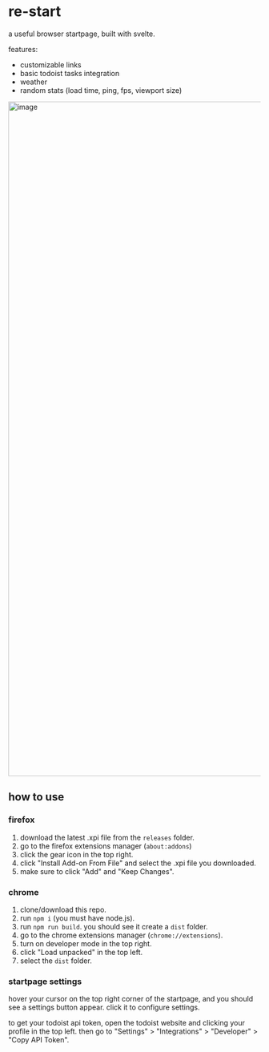 # re-start

a useful browser startpage, built with svelte.

features:

- customizable links
- basic todoist tasks integration
- weather
- random stats (load time, ping, fps, viewport size)

<img width="2504" height="1347" alt="image" src="https://github.com/user-attachments/assets/e469d2af-0d43-46a9-8f7f-d914771f0119" />

## how to use

### firefox

1. download the latest .xpi file from the `releases` folder.
2. go to the firefox extensions manager (`about:addons`)
3. click the gear icon in the top right.
4. click "Install Add-on From File" and select the .xpi file you downloaded.
5. make sure to click "Add" and "Keep Changes".

### chrome

1. clone/download this repo.
2. run `npm i` (you must have node.js).
3. run `npm run build`. you should see it create a `dist` folder.
4. go to the chrome extensions manager (`chrome://extensions`).
5. turn on developer mode in the top right.
6. click "Load unpacked" in the top left.
7. select the `dist` folder.

### startpage settings

hover your cursor on the top right corner of the startpage, and you should see a settings button appear. click it to configure settings.

to get your todoist api token, open the todoist website and clicking your profile in the top left. then go to "Settings" > "Integrations" > "Developer" > "Copy API Token".
